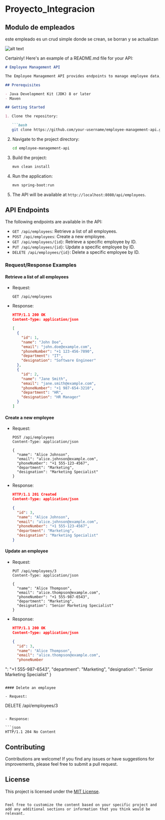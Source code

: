 # Proyecto_Integracion

## Modulo de empleados
 este empleado  es un crud simple donde se crean, se borran y se actualizan

![alt text](http://3.bp.blogspot.com/-x2uhTuWFGoc/VmfELLZ0d5I/AAAAAAAAMWM/k_qBiNiQTk4/s1600/Animal-01.jpg)

Certainly! Here's an example of a README.md file for your API:

```markdown
# Employee Management API

The Employee Management API provides endpoints to manage employee data, allowing you to perform CRUD operations (Create, Read, Update, Delete) on employee records.

## Prerequisites

- Java Development Kit (JDK) 8 or later
- Maven

## Getting Started

1. Clone the repository:

   ```bash
   git clone https://github.com/your-username/employee-management-api.git
   ```

2. Navigate to the project directory:

   ```bash
   cd employee-management-api
   ```

3. Build the project:

   ```bash
   mvn clean install
   ```

4. Run the application:

   ```bash
   mvn spring-boot:run
   ```

5. The API will be available at `http://localhost:8080/api/employees`.

## API Endpoints

The following endpoints are available in the API:

- `GET /api/employees`: Retrieve a list of all employees.
- `POST /api/employees`: Create a new employee.
- `GET /api/employees/{id}`: Retrieve a specific employee by ID.
- `PUT /api/employees/{id}`: Update a specific employee by ID.
- `DELETE /api/employees/{id}`: Delete a specific employee by ID.

### Request/Response Examples

#### Retrieve a list of all employees

- Request:

  ```
  GET /api/employees
  ```

- Response:

  ```json
  HTTP/1.1 200 OK
  Content-Type: application/json
  
  [
    {
      "id": 1,
      "name": "John Doe",
      "email": "john.doe@example.com",
      "phoneNumber": "+1 123-456-7890",
      "department": "IT",
      "designation": "Software Engineer"
    },
    {
      "id": 2,
      "name": "Jane Smith",
      "email": "jane.smith@example.com",
      "phoneNumber": "+1 987-654-3210",
      "department": "HR",
      "designation": "HR Manager"
    }
  ]
  ```

#### Create a new employee

- Request:

  ```
  POST /api/employees
  Content-Type: application/json
  
  {
    "name": "Alice Johnson",
    "email": "alice.johnson@example.com",
    "phoneNumber": "+1 555-123-4567",
    "department": "Marketing",
    "designation": "Marketing Specialist"
  }
  ```

- Response:

  ```json
  HTTP/1.1 201 Created
  Content-Type: application/json
  
  {
    "id": 3,
    "name": "Alice Johnson",
    "email": "alice.johnson@example.com",
    "phoneNumber": "+1 555-123-4567",
    "department": "Marketing",
    "designation": "Marketing Specialist"
  }
  ```

#### Update an employee

- Request:

  ```
  PUT /api/employees/3
  Content-Type: application/json
  
  {
    "name": "Alice Thompson",
    "email": "alice.thompson@example.com",
    "phoneNumber": "+1 555-987-6543",
    "department": "Marketing",
    "designation": "Senior Marketing Specialist"
  }
  ```

- Response:

  ```json
  HTTP/1.1 200 OK
  Content-Type: application/json
  
  {
    "id": 3,
    "name": "Alice Thompson",
    "email": "alice.thompson@example.com",
    "phoneNumber

": "+1 555-987-6543",
    "department": "Marketing",
    "designation": "Senior Marketing Specialist"
  }
  ```

#### Delete an employee

- Request:

  ```
  DELETE /api/employees/3
  ```

- Response:

  ```json
  HTTP/1.1 204 No Content
  ```

## Contributing

Contributions are welcome! If you find any issues or have suggestions for improvements, please feel free to submit a pull request.

## License

This project is licensed under the [MIT License](LICENSE).
```

Feel free to customize the content based on your specific project and add any additional sections or information that you think would be relevant.